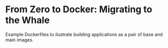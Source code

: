 # From Zero to Docker: Migrating to the Whale

Example Dockerfiles to ilustrate building applications as a pair of base and
main images.
